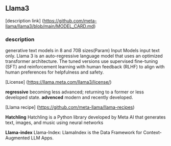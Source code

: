 ## Llama3
[description link]
(https://github.com/meta-llama/llama3/blob/main/MODEL_CARD.md)

### description
generative text models in 8 and 70B sizes(Param)
Input Models input text only.
Llama 3 is an auto-regressive language model that uses an optimized transformer architecture. 
The tuned versions use supervised fine-tuning (SFT) and reinforcement learning with human feedback (RLHF) to align with human preferences for helpfulness and safety.

[License]
(https://llama.meta.com/llama3/license/)


**regressive**
becoming less advanced; returning to a former or less developed state.
**advenced**
modern and recently developed.

[Llama recipe]
(https://github.com/meta-llama/llama-recipes)

**Hatchling**
Hatchling is a Python library developed by Meta AI that generates text, images, and music using neural networks

**Llama-index**
Llama-Index: LlamaIndex is the Data Framework for Context-Augmented LLM Apps.

